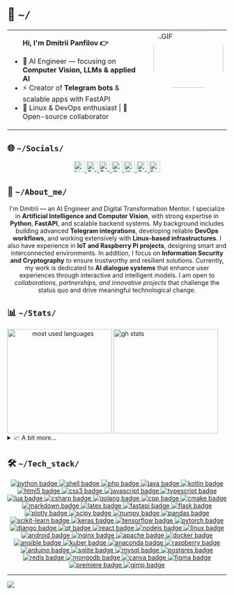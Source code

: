 <!--
---
author:
  name: DmPanf
  email: bunta.bit@mail3.me
layout: profile
created: 2023-08-13
software_used: VIM
comments: Crafted for GitHub profile
tags:
  - Developer
  - DevOps
  - AI
  - Open Source
languages:
  - Russian
  - English
license: MIT
social_links:
  linkedin: https://linkedin.com/in/dmpanf
  codersrank: https://profile.codersrank.io/user/dmpanf
  telegram: https://t.me/dmpanf
  keybase: https://keybase.io/dmpanf
  mail3: bunta.bit@mail3.me
---
-->


<h1>🤝&nbsp;<code>~/</code></h1>  

<table style="width: 100%; border-collapse: collapse;">
    <tr>
        <td valign="top" style="width: 70%; padding-right: 20px;">
              <ul>
                  <b>Hi, I'm Dmitrii Panfilov <a href="https://keybase.io/DmPanf" target="_blank" style="text-decoration: none;"> 👉</a></b>
                  <p></p>
                  <li>🤖 AI Engineer — focusing on <b>Computer Vision, LLMs & applied AI</b></li>
                  <li>⚡ Creator of <b>Telegram bots</b> & scalable apps with FastAPI</li>
                  <li>🐧 Linux & DevOps enthusiast | 🚀 Open-source collaborator</li>
              </ul>
        </td>
        <td valign="top" style="width: 30%;">
            <div style="border-radius: 30%; overflow: hidden;">
                <img src="https://raw.githubusercontent.com/DmPanf/AI_Data/main/Data/Photo/facescan6.gif" alt="GIF" style="width: 160px; height: 130px;">
            </div>
        </td>
    </tr>
</table>

<div name="socials">
  <h2>🌐&nbsp;<code>~/Socials/</code></h2>
  <p name="social_links" align="center"> <!-- It is possible to align left, center or right -->
    <!-- LinkedIn -->
    <a href="https://linkedin.com/in/DmPanf" target="_blank" name="linkedin">
      <img alt="LinkedIn: @DmPanf" src="https://img.shields.io/badge/LinkedIn-0A66C2.svg?logo=linkedin&logoColor=white" height="25px" />
    </a>
    <!-- Telegram Channel -->
    <a href="https://t.me/isai_digital" target="_blank" name="telegram_channel">
      <img alt="Telegram Channel: @isai_digital" src="https://img.shields.io/badge/Telegram_Channel-0088cc.svg?logo=telegram&logoColor=white" height="25px" />
    </a>
    <!-- Teletype Blog -->
    <a href="https://teletype.in/@DmPanf" target="_blank" name="teletype">
      <img alt="Teletype Blog: @DmPanf" src="https://img.shields.io/badge/Teletype-000000.svg?logo=ghost&logoColor=white" height="25px" />
    </a>
    <!-- CodersRank -->
    <a href="https://profile.codersrank.io/user/DmPanf" target="_blank" name="codersrank">
      <img alt="CodersRank: @DmPanf" src="https://img.shields.io/badge/CodersRank-67A4AC.svg?logo=codersrank&logoColor=white" height="25px" />
    </a>
    <!-- Keybase -->
    <a href="https://keybase.io/DmPanf" target="_blank" name="keybase">
      <img alt="Keybase: @DmPanf" src="https://img.shields.io/badge/Keybase-33A0FF.svg?logo=keybase&logoColor=white" height="25px" />
    </a>
    <!-- Personal Telegram -->
    <a href="https://t.me/DmPanf" target="_blank" name="telegram">
      <img alt="Telegram: @DmPanf" src="https://img.shields.io/badge/Telegram-229ED9.svg?logo=telegram&logoColor=white" height="25px" />
    </a>
    <!-- Mail -->
    <a href="mailto:bunta.bit@mail3.me" target="_blank" name="mail3">
      <img alt="Email: bunta.bit@mail3.me" src="https://img.shields.io/badge/Mail3-4e51f4.svg?logo=blockchain.com&logoColor=white" height="25px" />
    </a>
  </p>
</div>



<div name="about">
  <h2>🔮&nbsp;<code>~/About_me/</code></h2>
<p name="long_bio" align="center">
I'm Dmitrii — an AI Engineer and Digital Transformation Mentor.  
I specialize in <b>Artificial Intelligence and Computer Vision</b>, with strong expertise in <b>Python</b>, <b>FastAPI</b>, and scalable backend systems.  
My background includes building advanced <b>Telegram integrations</b>, developing reliable <b>DevOps workflows</b>, and working extensively with <b>Linux-based infrastructures</b>.  
I also have experience in <b>IoT and Raspberry Pi projects</b>, designing smart and interconnected environments.  
In addition, I focus on <b>Information Security and Cryptography</b> to ensure trustworthy and resilient solutions.  
Currently, my work is dedicated to <b>AI dialogue systems</b> that enhance user experiences through interactive and intelligent models.  
I am open to <i>collaborations, partnerships, and innovative projects</i> that challenge the status quo and drive meaningful technological change.
</p>

</div>

<div name="stats">
  <h2>📊&nbsp;<code>~/Stats/</code></h2>
  <picture name="most used languages" align="center">
    <source
      srcset="https://github-readme-stats.vercel.app/api/top-langs/?username=DmPanf&langs_count=10&layout=compact&hide=jupyter%20notebook&size_weight=0.6&count_weight=0.3&theme=chartreuse-dark"
      media="(prefers-color-scheme: dark)"
    />
    <source
      srcset="https://github-readme-stats.vercel.app/api/top-langs/?username=DmPanf&langs_count=10&layout=compact&hide=jupyter%20notebook&size_weight=0.6&count_weight=0.3&theme=default"
      media="(prefers-color-scheme: light), (prefers-color-scheme: no-preference)"
    />
    <img alt="most used languages" height=240 align="center" src="https://github-readme-stats.vercel.app/api/toplangs/username=DmPanf&langs_count=10&layout=compact&hide=jupyter%20notebook&size_weight=0.6&count_weight=0.3" />
  </picture>
  <picture name="gh stats">
    <source
      srcset="https://github-readme-stats.vercel.app/api?username=DmPanf&show_icons=true&count_private=true&include_all_commits=true&rank_icon=github&hide=issues&hide_rank=true&theme=chartreuse-dark"
      media="(prefers-color-scheme: dark)"
    />
    <source
      srcset="https://github-readme-stats.vercel.app/api?username=DmPanf&show_icons=true&count_private=true&include_all_commits=true&rank_icon=github&hide=issues&hide_rank=true&theme=default"
      media="(prefers-color-scheme: light), (prefers-color-scheme: no-preference)"
    />
    <img alt="gh stats" height=240 align="center" src="https://github-readme-stats.vercel.app/api?username=DmPanf&show_icons=true&count_private=true&include_all_commits=true&rank_icon=github&hide=issues&hide_rank=true" />
  </picture>
  <details>
    <summary>📈&nbsp;A&nbsp;bit&nbsp;more...</summary>
    <br/>
    <code>WakaTime will be here...</code><br/>
    <code>CodersRank will be here...</code>
  </details>
</div>

<div name="stack">
<h2>🛠️&nbsp;<code>~/Tech_stack/</code></h2>
    <div name="badges" align="center"> <!-- It is possible to align left, center or right -->
      <!-- Languages -->
      <a href="" target="_blank" name="python">
        <img alt="python badge" src="https://img.shields.io/badge/python-3670A0?style=for-the-badge&logo=python&logoColor=ffdd54" />
      </a>
      <a href="" target="_blank" name="shell">
        <img alt="shell badge" src="https://img.shields.io/badge/shell_script-%23121011.svg?style=for-the-badge&logo=gnu-bash&logoColor=white" />
      </a>
      <a href="" target="_blank" name="php">
        <img alt="php badge" src="https://img.shields.io/badge/php-%23777BB4.svg?style=for-the-badge&logo=php&logoColor=white" />
      </a>
      <a href="" target="_blank" name="java">
        <img alt="java badge" src="https://img.shields.io/badge/java-%23ED8B00.svg?style=for-the-badge&logo=java&logoColor=white" />
      </a>
      <a href="" target="_blank" name="kotlin">
        <img alt="kotlin badge" src="https://img.shields.io/badge/kotlin-%230095D5.svg?style=for-the-badge&logo=kotlin&logoColor=white" />
      </a>
      <a href="" target="_blank" name="html5">
        <img alt="html5 badge" src="https://img.shields.io/badge/html5-%23E34F26.svg?style=for-the-badge&logo=html5&logoColor=white" />
      </a>
      <a href="" target="_blank" name="css3">
        <img alt="css3 badge" src="https://img.shields.io/badge/css3-%231572B6.svg?style=for-the-badge&logo=css3&logoColor=white" />
      </a>
      <a href="" target="_blank" name="javascript">
        <img alt="javascript badge" src="https://img.shields.io/badge/javascript-%23323330.svg?style=for-the-badge&logo=javascript&logoColor=%23F7DF1E" />
      </a>
      <a href="" target="_blank" name="typescript">
        <img alt="typescript badge" src="https://img.shields.io/badge/typescript-%23007ACC.svg?style=for-the-badge&logo=typescript&logoColor=white" />
      </a>
      <a href="" target="_blank" name="lua">
        <img alt="lua badge" src="https://img.shields.io/badge/lua-%232C2D72.svg?style=for-the-badge&logo=lua&logoColor=white" />
      </a>
      <a href="" target="_blank" name="csharp">
        <img alt="csharp badge" src="https://img.shields.io/badge/c%23-%23239120.svg?style=for-the-badge&logo=c-sharp&logoColor=white" />
      </a>
      <a href="" target="_blank" name="golang">
        <img alt="golang badge" src="https://img.shields.io/badge/go-%2300ADD8.svg?style=for-the-badge&logo=go&logoColor=white" />
      </a>
      <a href="" target="_blank" name="cpp">
        <img alt="cpp badge" src="https://img.shields.io/badge/c++-%2300599C.svg?style=for-the-badge&logo=c%2B%2B&logoColor=white" />
      </a>
      <a href="" target="_blank" name="cmake">
        <img alt="cmake badge" src="https://img.shields.io/badge/CMake-%23008FBA.svg?style=for-the-badge&logo=cmake&logoColor=white" />
      </a>
      <a href="" target="_blank" name="markdown">
        <img alt="markdown badge" src="https://img.shields.io/badge/markdown-%23000000.svg?style=for-the-badge&logo=markdown&logoColor=white" />
      </a>
      <a href="" target="_blank" name="latex">
        <img alt="latex badge" src="https://img.shields.io/badge/latex-%23008080.svg?style=for-the-badge&logo=latex&logoColor=white" />
      </a>
      <!-- Frameworks -->
      <a href="" target="_blank" name="fastapi">
        <img alt="fastapi badge" src="https://img.shields.io/badge/FastAPI-005571?style=for-the-badge&logo=fastapi" />
      </a>
      <a href="" target="_blank" name="flask">
        <img alt="flask badge" src="https://img.shields.io/badge/flask-%23000.svg?style=for-the-badge&logo=flask&logoColor=white" />
      </a>
      <a href="" target="_blank" name="plotly">
        <img alt="plotly badge" src="https://img.shields.io/badge/Plotly-%233F4F75.svg?style=for-the-badge&logo=plotly&logoColor=white" />
      </a>
      <a href="" target="_blank" name="scipy">
        <img alt="scipy badge" src="https://img.shields.io/badge/SciPy-%230C55A5.svg?style=for-the-badge&logo=scipy&logoColor=%white" />
      </a>
      <a href="" target="_blank" name="numpy">
        <img alt="numpy badge" src="https://img.shields.io/badge/numpy-%23013243.svg?style=for-the-badge&logo=numpy&logoColor=white" />
      </a>
      <a href="" target="_blank" name="pandas">
        <img alt="pandas badge" src="https://img.shields.io/badge/pandas-%23150458.svg?style=for-the-badge&logo=pandas&logoColor=white" />
      </a>
      <a href="" target="_blank" name="scikit-learn">
        <img alt="scikit-learn badge" src="https://img.shields.io/badge/scikit--learn-%23F7931E.svg?style=for-the-badge&logo=scikit-learn&logoColor=white" />
      </a>
      <a href="" target="_blank" name="keras">
        <img alt="keras badge" src="https://img.shields.io/badge/Keras-%23D00000.svg?style=for-the-badge&logo=Keras&logoColor=white" />
      </a>
      <a href="" target="_blank" name="tensorflow">
        <img alt="tensorflow badge" src="https://img.shields.io/badge/TensorFlow-%23FF6F00.svg?style=for-the-badge&logo=TensorFlow&logoColor=white" />
      </a>
      <a href="" target="_blank" name="pytorch">
        <img alt="pytorch badge" src="https://img.shields.io/badge/PyTorch-%23EE4C2C.svg?style=for-the-badge&logo=PyTorch&logoColor=white" />
      </a>
      <a href="" target="_blank" name="django">
        <img alt="django badge" src="https://img.shields.io/badge/DJANGO-REST-ff1709?style=for-the-badge&logo=django&logoColor=white&color=ff1709&labelColor=gray" />
      </a>
      <a href="" target="_blank" name="qt">
        <img alt="qt badge" src="https://img.shields.io/badge/Qt-%23217346.svg?style=for-the-badge&logo=Qt&logoColor=white" />
      </a>
      <a href="" target="_blank" name="react">
        <img alt="react badge" src="https://img.shields.io/badge/react-%2320232a.svg?style=for-the-badge&logo=react&logoColor=%2361DAFB" />
      </a>
      <a href="" target="_blank" name="nodejs">
        <img alt="nodejs badge" src="https://img.shields.io/badge/node.js-6DA55F?style=for-the-badge&logo=node.js&logoColor=white" />
      </a>
      <!-- OS -->
      <a href="" target="_blank" name="linux">
        <img alt="linux badge" src="https://img.shields.io/badge/Linux-FCC624?style=for-the-badge&logo=linux&logoColor=black" />
      </a>
      <a href="" target="_blank" name="android">
        <img alt="android badge" src="https://img.shields.io/badge/android-%2320232a.svg?style=for-the-badge&logo=android&logoColor=%a4c639" />
      </a>
      <!-- Tools -->
      <a href="" target="_blank" name="nginx">
        <img alt="nginx badge" src="https://img.shields.io/badge/nginx-%23009639.svg?style=for-the-badge&logo=nginx&logoColor=white" />
      </a>
      <a href="" target="_blank" name="apache">
        <img alt="apache badge" src="https://img.shields.io/badge/apache-%23D42029.svg?style=for-the-badge&logo=apache&logoColor=white" />
      </a>
      <a href="" target="_blank" name="docker">
        <img alt="docker badge" src="https://img.shields.io/badge/docker-%230db7ed.svg?style=for-the-badge&logo=docker&logoColor=white" />
      </a>
      <a href="" target="_blank" name="ansible">
        <img alt="ansible badge" src="https://img.shields.io/badge/ansible-%231A1918.svg?style=for-the-badge&logo=ansible&logoColor=white" />
      </a>
      <a href="" target="_blank" name="kuber">
        <img alt="kuber badge" src="https://img.shields.io/badge/kubernetes-%23326ce5.svg?style=for-the-badge&logo=kubernetes&logoColor=white" />
      </a>
      <a href="" target="_blank" name="anaconda">
        <img alt="anaconda badge" src="https://img.shields.io/badge/Anaconda-%2344A833.svg?style=for-the-badge&logo=anaconda&logoColor=white" />
      </a>
      <!-- IoT -->
      <a href="" target="_blank" name="raspberry">
        <img alt="raspberry badge" src="https://img.shields.io/badge/-RaspberryPi-C51A4A?style=for-the-badge&logo=Raspberry-Pi" />
      </a>
      <a href="" target="_blank" name="arduino">
        <img alt="arduino badge" src="https://img.shields.io/badge/-Arduino-00979D?style=for-the-badge&logo=Arduino&logoColor=white" />
      </a>
      <!-- Databases -->
      <a href="" target="_blank" name="sqlite">
        <img alt="sqlite badge" src="https://img.shields.io/badge/sqlite-%2307405e.svg?style=for-the-badge&logo=sqlite&logoColor=white" />
      </a>
      <a href="" target="_blank" name="mysql">
        <img alt="mysql badge" src="https://img.shields.io/badge/mysql-%2300f.svg?style=for-the-badge&logo=mysql&logoColor=white" />
      </a>
      <a href="" target="_blank" name="postgres">
        <img alt="postgres badge" src="https://img.shields.io/badge/postgres-%23316192.svg?style=for-the-badge&logo=postgresql&logoColor=white" />
      </a>
      <a href="" target="_blank" name="redis">
        <img alt="redis badge" src="https://img.shields.io/badge/redis-%23DD0031.svg?style=for-the-badge&logo=redis&logoColor=white" />
      </a>
      <a href="" target="_blank" name="mongodb">
        <img alt="mongodb badge" src="https://img.shields.io/badge/MongoDB-%234ea94b.svg?style=for-the-badge&logo=mongodb&logoColor=white" />
      </a>
      <!-- Apps -->
      <a href="" target="_blank" name="canva">
        <img alt="canva badge" src="https://img.shields.io/badge/Canva-%2300C4CC.svg?style=for-the-badge&logo=Canva&logoColor=white" />
      </a>
      <a href="" target="_blank" name="figma">
        <img alt="figma badge" src="https://img.shields.io/badge/figma-%23F24E1E.svg?style=for-the-badge&logo=figma&logoColor=white" />
      </a>
      <a href="" target="_blank" name="premiere">
        <img alt="premiere badge" src="https://img.shields.io/badge/Adobe%20Premiere%20Pro-9999FF.svg?style=for-the-badge&logo=Adobe%20Premiere%20Pro&logoColor=white" />
      </a>
      <a href="" target="_blank" name="gimp">
        <img alt="gimp badge" src="https://img.shields.io/badge/Gimp-657D8B?style=for-the-badge&logo=gimp&logoColor=FFFFFF" />
      </a>
    </div>
</div>

---
[![](https://visitcount.itsvg.in/api?id=DmPanf&icon=0&color=9)](https://visitcount.itsvg.in)
